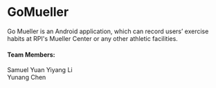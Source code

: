 # GoMueller

Go Mueller is an Android application, which can record users’ exercise habits at RPI's Mueller Center or any other athletic facilities.

#### Team Members:

Samuel Yuan
Yiyang Li  
Yunang Chen
